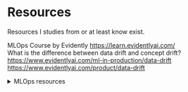 # Resources
Resources I studies from or at least know exist.

MLOps
Course by Evidently https://learn.evidentlyai.com/ <br/>
What is the difference between data drift and concept drift? <br/>
https://www.evidentlyai.com/ml-in-production/data-drift <br/>
https://www.evidentlyai.com/product/data-drift 

<details>
    <summary>MLOps resources</summary>
    Course by Evidently https://learn.evidentlyai.com/
</details>

